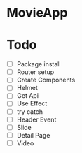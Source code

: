 # MovieApp

# Todo

- [ ] Package install
- [ ] Router setup
- [ ] Create Components
- [ ] Helmet
- [ ] Get Api
- [ ] Use Effect
- [ ] try catch
- [ ] Header Event
- [ ] Slide
- [ ] Detail Page
- [ ] Video

